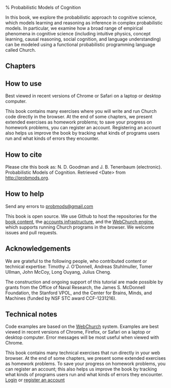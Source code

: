 % Probabilistic Models of Cognition

In this book, we explore the probabilistic approach to cognitive science, which models learning and reasoning as inference in complex probabilistic models. In particular, we examine how a broad range of empirical phenomena in cognitive science (including intuitive physics, concept learning, causal reasoning, social cognition, and language understanding) can be modeled using a functional probabilistic programming language called Church. 

## Chapters
<!-- _chapterlist_ -->

## How to use

Best viewed in recent versions of Chrome or Safari on a laptop or desktop computer.

This book contains many exercises where you will write and run Church code directly in the browser. At the end of some chapters, we present extended exercises as homework problems; to save your progress on homework problems, you can register an account. Registering an account also helps us improve the book by tracking what kinds of programs users run and what kinds of errors they encounter.

<!-- login/register links need to be in a div with id 'register' so that nav.js can show the appropriate content (i.e., a login/register section if the user is not logged in and a logout section if the user is logged in)   -->
<div id="register" style='display: none; font-style: italic'><a href="/login">Login</a> or <a href="/register">register an account</a></div>

## How to cite

Please cite this book as: N. D. Goodman and J. B. Tenenbaum (electronic). Probabilistic Models of Cognition. Retrieved \<Date\> from http://probmods.org.

## How to help

Send any errors to <u>probmods@<span style='display:none'>REMOVETHIS</span>gmail.com</u>

This book is open source. We use Github to host the repositories for the [book content](http://github.com/probmods/chapters), the [accounts infrastructure](http://github.com/probmods/accounts), and the [WebChurch engine](http://github.com/probmods/webchurch), which supports running Church programs in the browser. We welcome issues and pull requests.

## Acknowledgements

We are grateful to the following people, who contributed content or technical expertise: Timothy J. O'Donnell, Andreas Stuhlmuller, Tomer Ullman, John McCoy, Long Ouyang, Julius Cheng.

The construction and ongoing support of this tutorial are made possible by grants from the Office of Naval Research, the James S. McDonnell Foundation, the Stanford VPOL, and the Center for Brains, Minds, and Machines (funded by NSF STC award CCF-1231216).

## Technical notes

Code examples are based on the [WebChurch](https://github.com/probmods/webchurch) system. Examples are best viewed in recent versions of Chrome, Firefox, or Safari on a laptop or desktop computer. Error messages will be most useful when viewed with Chrome.

This book contains many technical exercises that run directly in your web browser. At the end of some chapters, we present some extended exercises as homework problems. To save your progress on homework problems, you can register an account; this also helps us improve the book by tracking what kinds of programs users run and what kinds of errors they encounter. <a href="/login">Login</a> or <a href="/register">register an account</a>


